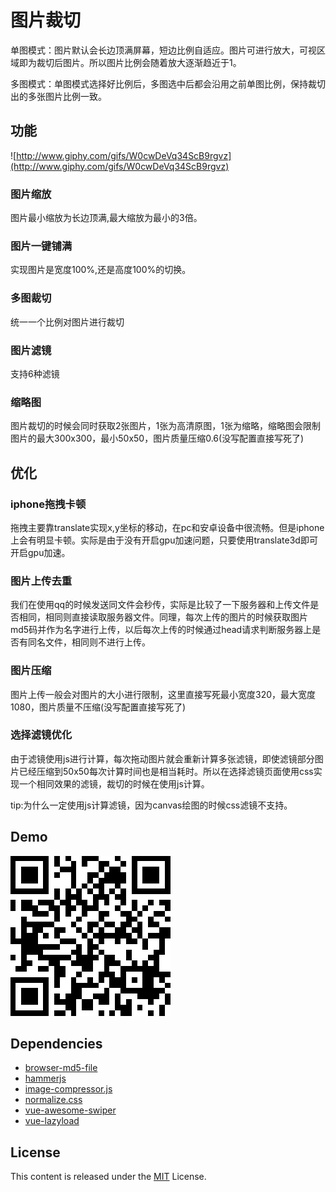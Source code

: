 # 图片裁切

单图模式：图片默认会长边顶满屏幕，短边比例自适应。图片可进行放大，可视区域即为裁切后图片。所以图片比例会随着放大逐渐趋近于1。

多图模式：单图模式选择好比例后，多图选中后都会沿用之前单图比例，保持裁切出的多张图片比例一致。

## 功能
![http://www.giphy.com/gifs/W0cwDeVq34ScB9rgvz](http://www.giphy.com/gifs/W0cwDeVq34ScB9rgvz)
### 图片缩放

图片最小缩放为长边顶满,最大缩放为最小的3倍。

### 图片一键铺满

实现图片是宽度100%,还是高度100%的切换。

### 多图裁切

统一一个比例对图片进行裁切

### 图片滤镜

支持6种滤镜

### 缩略图

图片裁切的时候会同时获取2张图片，1张为高清原图，1张为缩略，缩略图会限制图片的最大300x300，最小50x50，图片质量压缩0.6(没写配置直接写死了)

## 优化

### iphone拖拽卡顿

拖拽主要靠translate实现x,y坐标的移动，在pc和安卓设备中很流畅。但是iphone上会有明显卡顿。实际是由于没有开启gpu加速问题，只要使用translate3d即可开启gpu加速。

### 图片上传去重

我们在使用qq的时候发送同文件会秒传，实际是比较了一下服务器和上传文件是否相同，相同则直接读取服务器文件。同理，每次上传的图片的时候获取图片md5码并作为名字进行上传，以后每次上传的时候通过head请求判断服务器上是否有同名文件，相同则不进行上传。

### 图片压缩

图片上传一般会对图片的大小进行限制，这里直接写死最小宽度320，最大宽度1080，图片质量不压缩(没写配置直接写死了)

### 选择滤镜优化

由于滤镜使用js进行计算，每次拖动图片就会重新计算多张滤镜，即使滤镜部分图片已经压缩到50x50每次计算时间也是相当耗时。所以在选择滤镜页面使用css实现一个相同效果的滤镜，裁切的时候在使用js计算。

tip:为什么一定使用js计算滤镜，因为canvas绘图的时候css滤镜不支持。

## Demo

![./public/demo.png](./public/demo.png)

## Dependencies

* [browser-md5-file](https://github.com/forsigner/browser-md5-file)
* [hammerjs](https://github.com/hammerjs/hammer.js)
* [image-compressor.js](https://github.com/fengyuanchen/compressorjs)
* [normalize.css](https://github.com/necolas/normalize.css)
* [vue-awesome-swiper](https://github.com/surmon-china/vue-awesome-swiper)
* [vue-lazyload](https://github.com/hilongjw/vue-lazyload)

## License
This content is released under the [MIT](http://opensource.org/licenses/MIT) License.
